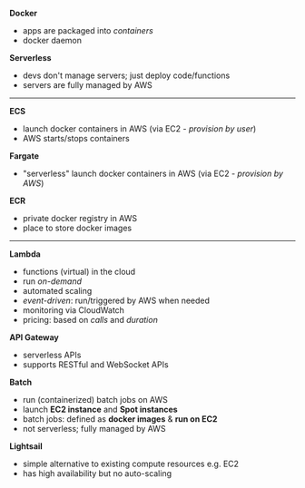 **Docker**
- apps are packaged into *containers*
- docker daemon

**Serverless**
- devs don't manage servers; just deploy code/functions
- servers are fully managed by AWS

***

**ECS**
- launch docker containers in AWS (via EC2 - *provision by user*)
- AWS starts/stops containers

**Fargate**
- "serverless" launch docker containers in AWS (via EC2 - *provision by AWS*)

**ECR**
- private docker registry in AWS
- place to store docker images

***


**Lambda**
- functions (virtual) in the cloud
- run *on-demand*
- automated scaling
- *event-driven*: run/triggered by AWS when needed
- monitoring via CloudWatch
- pricing: based on *calls* and *duration*

**API Gateway**
- serverless APIs
- supports RESTful and WebSocket APIs

**Batch**
- run (containerized) batch jobs on AWS
- launch **EC2 instance** and **Spot instances**
- batch jobs: defined as **docker images** & **run on EC2**
- not serverless; fully managed by AWS

**Lightsail**
- simple alternative to existing compute resources e.g. EC2
- has high availability but no auto-scaling